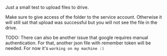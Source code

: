 Just a small test to upload files to drive.

Make sure to give access of the folder to the service account. Otherwise it will still sat that upload was successful but you will not see the file in the drive.

TODO: There can also be another issue that google requires manual authentication. For that, another json file with remember token will be needed. For now it's `working on my machine :)`